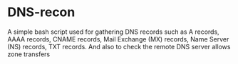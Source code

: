 # DNS-recon

A simple bash script used for gathering DNS records such as A records, AAAA records, CNAME records, Mail Exchange (MX) records, Name Server (NS) records, TXT records. And also to check the remote DNS server allows zone transfers
